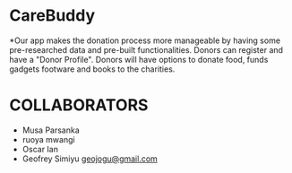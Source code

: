 # CareBuddy
*Our app makes the donation process more manageable by having some pre-researched data and pre-built functionalities. Donors can register and have a "Donor Profile". Donors will have options to donate food, funds gadgets footware and books to the charities.

# COLLABORATORS
  * Musa Parsanka
  * ruoya mwangi
  * Oscar Ian
  * Geofrey Simiyu geojogu@gmail.com
